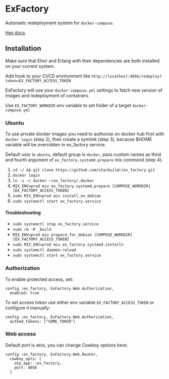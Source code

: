 # ExFactory

Automatic redeployment system for `docker-compose`.

[Hex docs](https://hexdocs.pm/ex_factory).

## Installation

Make sure that Elixir and Erlang with their dependencies are both installed on your current system.

Add hook to your CI/CD environment like `http://localhost:4056/redeploy?token=EX_FACTORY_ACCESS_TOKEN`

ExFactory will use your `docker-compose.yml` settings to fetch new version of images and redeployment of containers.

Use `EX_FACTORY_WORKDIR` env variable to set folder of a target `docker-compose.yml`

### Ubuntu
To use private docker images you need to authorise on docker hub first with `docker login` (step 2),
then create a symlink (step 3), because $HOME variable will be overridden in ex_factory service.

Default user is `ubuntu`, default group is `docker`, pass custom names as
third and fourth argument of `ex_factory.systemd.prepare` mix command (step 4).

1. `cd ~/ && git clone https://github.com/starbuildr/ex_factory.git`
2. `docker login`
3. `ln -s ~/.docker ~/ex_factory/.docker`
4. `MIX_ENV=prod mix ex_factory.systemd.prepare [COMPOSE_WORKDIR] [EX_FACTORY_ACCESS_TOKEN]`
5. `sudo MIX_ENV=prod mix install_on_debian`
6. `sudo systemctl start ex_factory.service`

#### Troubleshooting

* `sudo systemctl stop ex_factory.service`
* `sudo rm -R _build`
* `MIX_ENV=prod mix prepare_for_debian [COMPOSE_WORKDIR] [EX_FACTORY_ACCESS_TOKEN]`
* `sudo MIX_ENV=prod mix ex_factory.systemd.installn`
* `sudo systemctl daemon-reload`
* `sudo systemctl start ex_factory.service`

### Authorization

To enable protected access, set:

```
config :ex_factory, ExFactory.Web.Authorization,
  enabled: true
```

To set access token use either env variable `EX_FACTORY_ACCESS_TOKEN` or
configure it manually:

```
config :ex_factory, ExFactory.Web.Authorization,
  authed_tokens: ["SOME_TOKEN"]
```

### Web access

Default port is `4056`, you can change Cowboy options here:

```
config :ex_factory, ExFactory.Web.Router,
  cowboy_opts: [
    otp_app: :ex_factory,
    port: 4056
  ]
```
